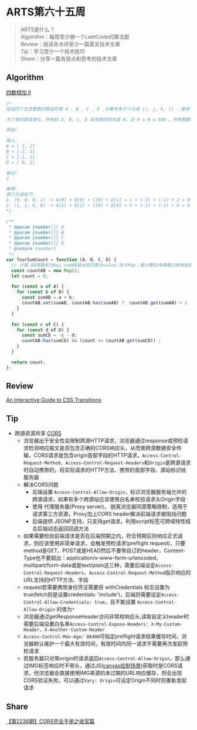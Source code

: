 # ARTS第六十五周

> ARTS是什么？  
  *Algorithm*：每周至少做一个LeetCode的算法题  
  *Review*：阅读并点评至少一篇英文技术文章  
  *Tip*：学习至少一个技术技巧  
  *Share*：分享一篇有观点和思考的技术文章  

## Algorithm

[四数相加 II](https://leetcode-cn.com/problems/4sum-ii/)

```js
/* 
给定四个包含整数的数组列表 A , B , C , D ,计算有多少个元组 (i, j, k, l) ，使得 A[i] + B[j] + C[k] + D[l] = 0。

为了使问题简单化，所有的 A, B, C, D 具有相同的长度 N，且 0 ≤ N ≤ 500 。所有整数的范围在 -228 到 228 - 1 之间，最终结果不会超过 231 - 1 。

例如:

输入:
A = [ 1, 2]
B = [-2,-1]
C = [-1, 2]
D = [ 0, 2]

输出:
2

解释:
两个元组如下:
1. (0, 0, 0, 1) -> A[0] + B[0] + C[0] + D[1] = 1 + (-2) + (-1) + 2 = 0
2. (1, 1, 0, 0) -> A[1] + B[1] + C[0] + D[0] = 2 + (-1) + (-1) + 0 = 0
*/

/**
 * @param {number[]} A
 * @param {number[]} B
 * @param {number[]} C
 * @param {number[]} D
 * @return {number}
 */
var fourSumCount = function (A, B, C, D) {
  // 计算 AB两数和为key sumAB值出现次数为value 存入Map；再计算CD中两数之和相反数是否在Map中
  const countAB = new Map();
  let count = 0;

  for (const a of A) {
    for (const b of B) {
      const sumAB = a + b;
      countAB.set(sumAB, countAB.has(sumAB) ?  countAB.get(sumAB) + 1 : 1);
    }
  }

  for (const c of C) {
    for (const d of D) {
      const sumCD = -c - d;
      countAB.has(sumCD) && (count += countAB.get(sumCD)) ;
    }
  }

  return count;
};
```

## Review

[An Interactive Guide to CSS Transitions](https://2ality.com/2020/09/ecmascript-2021.html)

## Tip

- 跨源资源共享 [CORS](https://developer.mozilla.org/zh-CN/docs/Web/HTTP/CORS)
  - 浏览器出于安全性会限制跨源HTTP请求，浏览器通过response或预检请求检测响应报文是否包含正确的CORS响应头，从而使跨源数据安全传输，CORS请求是包含origin首部字段的HTTP请求，`Access-Control-Request-Method`、`Access-Control-Request-Headers`和`Origin`是跨源请求时自动携带的，将实际请求的HTTP方法、携带的首部字段、源站标识给服务器
  - 解决CORS问题
    - 后端设置 `Access-Control-Allow-Origin`，标识浏览器服务端允许的跨源请求，如果有多个跨源站应该使用白名单校验请求头Origin字段
    - 使用 代理服务器(Proxy server)， 脱离浏览器同源策略限制，适用于请求第三方资源，Proxy加上CORS header解决前端请求被阻挡问题
    - 后端提供 JSONP支持，只支持get请求，利用script标签可跨域特性结合后端动态返回回调方法
  - 如果需要检验前端请求是否在后端预期之内，符合预期后则响应正式请求，则应该使用非简单请求，会触发预检请求(preflight request)，只要method是GET、POST或是HEAD然后不要带自订的header，Content-Type也不要超出：application/x-www-form-urlencoded、multipart/form-data或是text/plain这三种，需要后端设定`Access-Control-Request-Headers`、`Access-Control-Request-Method`指示响应的URL支持的HTTP方法、字段
  - request若需要携带身份凭证需要将 withCredentials 标志设置为 true(fetch则是设置credentials: 'include')，后端则需要设定`Access-Control-Allow-Credentials: true`，且不能设置 `Access-Control-Allow-Origin` 的值为`*`
  - 浏览器通过getResponseHeader访问非常规响应头,读取自定义header时需要后端设置白名单`Access-Control-Expose-Headers: X-My-Custom-Header, X-Another-Custom-Header`
  - `Access-Control-Max-Age: 86400`可指定preflight请求结果缓存时间，浏览器默认维护一个最大有效时间，有效时间内同一请求不需要再次发起预检请求
  - 若服务器只对带origin的请求返回`Access-Control-Allow-Origin`，那么通过IMG标签响应时不带头，通过JS([canvas绘制场景](https://developer.mozilla.org/en-US/docs/Web/HTML/CORS_enabled_image))获取时是CORS请求，但浏览器会直接使用IMG来源的未过期的URL响应缓存，则会出现CORS验证失败，可以通过`Vary: Origin`可设定Origin不同时则重新发起请求

## Share

[【第2236期】CORS完全手册之收官篇](https://mp.weixin.qq.com/s/Ud_3zOoVDxn4Q_zKsbEhrg)
